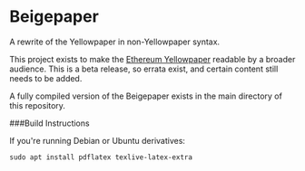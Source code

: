 # Beigepaper 
A rewrite of the Yellowpaper in non-Yellowpaper syntax.

This project exists to make the [Ethereum Yellowpaper](http://gavwood.com/paper.pdf) readable by a broader audience. This is a beta release, so errata exist, and certain content still needs to be added. 

A fully compiled version of the Beigepaper exists in the main directory of this repository.

###Build Instructions

If you're running Debian or Ubuntu derivatives:
```
sudo apt install pdflatex texlive-latex-extra
```
